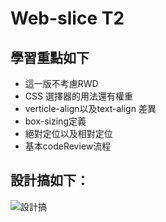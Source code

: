 # Web-slice T2
## 學習重點如下
* 這一版不考慮RWD
* CSS 選擇器的用法還有權重
* verticle-align以及text-align 差異
* box-sizing定義
* 絕對定位以及相對定位
* 基本codeReview流程
## 設計搞如下：
![設計搞](https://i.imgur.com/lOy1e2r.jpg)
